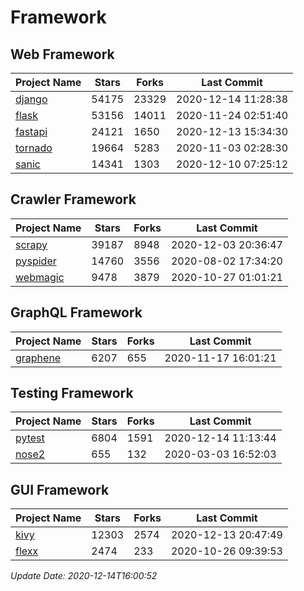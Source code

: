 # Framework

## Web Framework
| Project Name | Stars | Forks | Last Commit |
| ------------ | ----- | ----- | ----------- |
| [django](https://github.com/django/django) | 54175 | 23329 | 2020-12-14 11:28:38 |
| [flask](https://github.com/pallets/flask) | 53156 | 14011 | 2020-11-24 02:51:40 |
| [fastapi](https://github.com/tiangolo/fastapi) | 24121 | 1650 | 2020-12-13 15:34:30 |
| [tornado](https://github.com/tornadoweb/tornado) | 19664 | 5283 | 2020-11-03 02:28:30 |
| [sanic](https://github.com/huge-success/sanic) | 14341 | 1303 | 2020-12-10 07:25:12 |

## Crawler Framework
| Project Name | Stars | Forks | Last Commit |
| ------------ | ----- | ----- | ----------- |
| [scrapy](https://github.com/scrapy/scrapy) | 39187 | 8948 | 2020-12-03 20:36:47 |
| [pyspider](https://github.com/binux/pyspider) | 14760 | 3556 | 2020-08-02 17:34:20 |
| [webmagic](https://github.com/code4craft/webmagic) | 9478 | 3879 | 2020-10-27 01:01:21 |

## GraphQL Framework
| Project Name | Stars | Forks | Last Commit |
| ------------ | ----- | ----- | ----------- |
| [graphene](https://github.com/graphql-python/graphene) | 6207 | 655 | 2020-11-17 16:01:21 |

## Testing Framework
| Project Name | Stars | Forks | Last Commit |
| ------------ | ----- | ----- | ----------- |
| [pytest](https://github.com/pytest-dev/pytest) | 6804 | 1591 | 2020-12-14 11:13:44 |
| [nose2](https://github.com/nose-devs/nose2) | 655 | 132 | 2020-03-03 16:52:03 |

## GUI Framework
| Project Name | Stars | Forks | Last Commit |
| ------------ | ----- | ----- | ----------- |
| [kivy](https://github.com/kivy/kivy) | 12303 | 2574 | 2020-12-13 20:47:49 |
| [flexx](https://github.com/flexxui/flexx) | 2474 | 233 | 2020-10-26 09:39:53 |

*Update Date: 2020-12-14T16:00:52*
